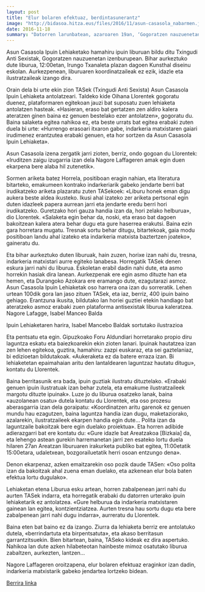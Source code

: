 ```yaml
---
layout: post
title: "Elur bolaren efektuaz, berdintasunerantz"
image: "http://bidasoa.hitza.eus/files/2016/11/asun-casasola_nabarmen.jpg"
date: 2016-11-18
summary: "Datorren larunbatean, azaroaren 19an, ‘Gogoratzen nauzuenetan’ liburua aurkeztuko dugu, bi urtez egin dugun Asun Casasola Ipuin Lehiaketan bildutako ipuin ederrenen bilduma da. Ipuinak gainera, inguruko emakume ilustratzaileek egindako marrazkiekin ageri dira."
---
```


Asun Casasola Ipuin Lehiaketako hamahiru ipuin liburuan bildu ditu Txingudi Anti Sexistak, Gogoratzen nauzuenetan izenburupean. Bihar aurkeztuko dute liburua, 12:00etan, Irungo Txanaleta plazan dagoen Kunsthal diseinu eskolan. Aurkezpenean, liburuaren koordinatzaileak ez ezik, idazle eta ilustratzaileak izango dira.

Orain dela bi urte ekin zion TASek (Txingudi Anti Sexista) Asun Casasola Ipuin Lehiaketa antolatzeari. Taldeko kide Oihana Llorentek gogoratu duenez, plataformaren egitekoan jauzi bat suposatu zuen lehiaketa antolatzen hasteak. «Hasieran, eraso bat gertatzen zen aldiro kalera ateratzen ginen baina ez genuen bestelako ezer antolatzen», gogoratu du.
Baina salaketa egitea nahikoa ez, eta beste urrats bat egitea erabaki zuten duela bi urte: «Hurrengo erasoari itxaron gabe, indarkeria matxistaren gaiari irudimenez erantzutea erabaki genuen, eta hor sortzen da Asun Casasola Ipuin Lehiaketa».

Asun Casasola izena zergatik jarri zioten, berriz, ondo gogoan du Llorentek: «Iruditzen zaigu izugarria izan dela Nagore Laffageren amak egin duen ekarpena bere alaba hil zutenetik».

Sormen ariketa batez
Horrela, positiboan eragin nahian, eta literatura bitarteko, emakumeen kontrako indarkeriarik gabeko jendarte berri bat irudikatzeko ariketa plazaratu zuten TASekoek: «Liburu honek eman digu aukera beste aldea ikusteko. Ikusi ahal izateko zer ariketa pertsonal egin duten idazleek papera aurrean jarri eta jendarte eredu berri hori irudikatzeko. Guretzako hori gauza handia izan da, hori zelako helburua», dio Llorentek. «Salaketa egin behar da, noski, eta eraso bat dagoen bakoitzean kalera atera behar dugu eta gure haserrea erakutsi. Baina ezin gara horretara mugatu. Tresnak sortu behar ditugu, bitartekoak, gaia modu positiboan landu ahal izateko eta indarkeria matxista baztertzen joateko», gaineratu du.

Eta bihar aurkeztuko duten liburuak, hain zuzen, horixe izan nahi du, tresna, indarkeria matxistari aurre egiteko lanabesa. Horregatik TASek denen eskura jarri nahi du liburua. Eskoletan erabil dadin nahi dute, eta asmo horrekin hasiak dira lanean. Aurkezpenak ere egin asmo dituzte han eta hemen, eta Durangoko Azokara ere eramango dute, ezagutarazi asmoz.
Asun Casasola Ipuin Lehiaketak oso harrera ona izan du sorreratik. Lehen urtean 100dik gora lan jaso zituen TASek, eta iaz, berriz, 400 ipuin baino gehiago. Erantzuna ikusita, bildutako lan horiei guztiei etekin handiago bat ateratzeko asmoz erabaki zuen plataforma antisexistak liburua kaleratzea.
Nagore Lafagge, Isabel Manceo Balda

Ipuin Lehiaketaren harira, Isabel Mancebo Baldak sortutako ilustrazioa

Eta pentsatu eta egin. Gipuzkoako Foru Aldundiari horretarako propio diru laguntza eskatu eta baiezkoarekin ekin zioten lanari. Ipuinak hautatzea izan zen lehen egitekoa, guztira, hamahiru: zazpi euskaraz, eta sei gaztelaniaz, bi edizioetan bildutakoak. «Aukeraketa ez da batere erraza izan. Bi lehiaketetan epaimahaian aritu den lantaldearen laguntzaz hautatu ditugu», kontatu du Llorentek.

Baina berritasunik era bada, ipuin guztiak ilustratu dituztelako. «Erabaki genuen ipuin ilustratuak izan behar zutela, eta emakume ilustratzaileek margotu dituzte ipuinak».
Luze jo du liburua osatzeko lanak, baina «auzolanean osatu» dutela kontatu du Llorentek, eta oso prozesu aberasgarria izan dela goraipatu: «Koordinatzen aritu garenok ez genuen mundu hau ezagutzen, baina laguntza handia izan dugu, maketaziorako, azalarekin, ilustratzaileek ekarpen handia egin dute… Polita izan da laguntzaile bakoitzak bere egin duelako proiektua». Eta horren adibide adierazgarri bat ere kontatu du: «Gure idazle bat Areatzakoa [Bizkaia] da, eta lehengo astean gurekin harremanetan jarri zen esateko lortu duela hilaren 27an Areatzan liburuaren irakurketa publiko bat egitea, 11:00etatik 15:00etara, udaletxean, bozgorailuetatik herri osoan entzungo dena».

Denon ekarpenaz, azken emaitzarekin oso pozik daude TASen: «Oso polita izan da bakoitzak ahal zuena eman duelako, eta azkenean elur bola baten efektua lortu dugulako».

Lehiaketan etena
Liburua esku artean, horren zabalpenean jarri nahi du aurten TASek indarra, eta horregatik erabaki du datorren urterako ipuin lehiaketarik ez antolatzea. «Gure helburua da indarkeria matxistaren gainean lan egitea, kontzientziatzea. Aurten tresna hau sortu dugu eta bere zabalpenean jarri nahi dugu indarra», aurreratu du Llorentek.

Baina eten bat baino ez da izango. Ziurra da lehiaketa berriz ere antolatuko dutela, «berrindartuta eta birpentsatuta», eta akaso berritasun garrantzitsuekin. Bien bitartean, baina, TASeko kideak ez dira aspertuko. Nahikoa lan dute azken hilabeteotan hainbeste mimoz osatutako liburua zabaltzen, aurkezten, lantzen…

Nagore Laffageren oroitzapena, elur bolaren efektuaz eraginkor izan dadin, indarkeria matxistarik gabeko jendartea lortzeko bidean.

[Berrira linka](http://bidasoa.hitza.eus/2016/11/18/elur-bolaren-efektuaz-berdintasunerantz/)
